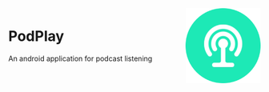 <img src="https://github.com/karmats/PodPlay/blob/master/app/src/main/res/drawable/logo.png?raw=true" width="150" align="right" />

# PodPlay

An android application for podcast listening
